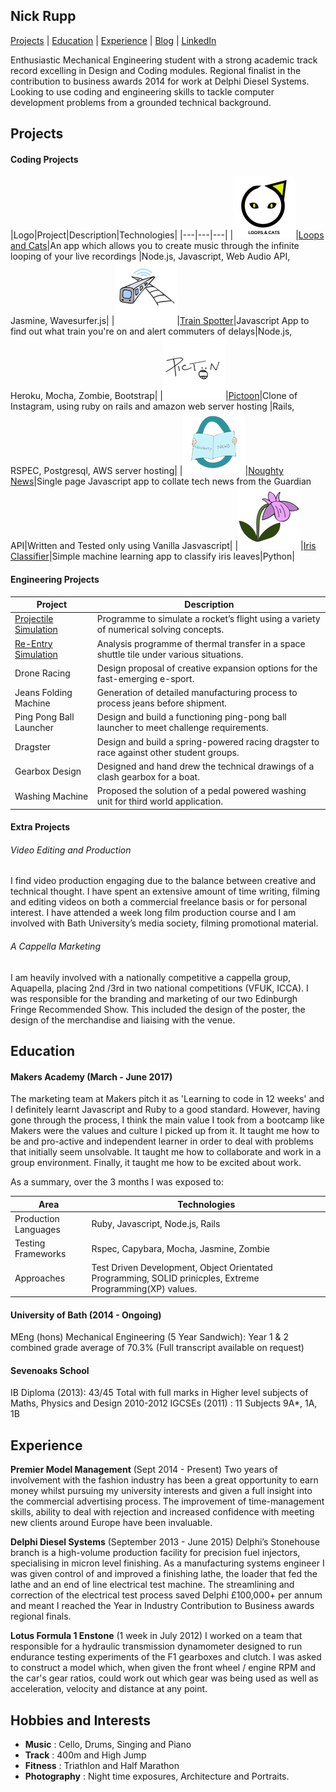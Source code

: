 ## Nick Rupp

[Projects](#projects) | [Education](#education) | [Experience](#experience) | [Blog](https://medium.com/@nickrupp95) | [LinkedIn](https://www.linkedin.com/in/nick-rupp-16663912a/)

Enthusiastic Mechanical Engineering student with a strong academic track record excelling in Design and Coding modules. Regional finalist in the contribution to business awards 2014 for work at Delphi Diesel Systems. Looking to use coding and engineering skills to tackle computer development problems from a grounded technical background.

## Projects
#### Coding Projects
|Logo|Project|Description|Technologies|
|---|---|---|
|![Loops and Cats Logo](pictures/LandC.png)|[Loops and Cats](https://github.com/whatsrupp/loops-and-cats)|An app which allows you to create music through the infinite looping of your live recordings |Node.js, Javascript, Web Audio API, Jasmine, Wavesurfer.js|
|![Loops and Cats Logo](pictures/Train.png)|[Train Spotter](https://github.com/whatsrupp/train-spotter)|Javascript App to find out what train you're on and alert commuters of delays|Node.js, Heroku, Mocha, Zombie, Bootstrap|
|![Loops and Cats Logo](pictures/Pictoon.png)|[Pictoon](https://github.com/whatsrupp/toon)|Clone of Instagram, using ruby on rails and amazon web server hosting |Rails, RSPEC, Postgresql, AWS server hosting|
|![Loops and Cats Logo](pictures/Noughty.png)|[Noughty News](https://github.com/whatsrupp/noughty-news)|Single page Javascript app to collate tech news from the Guardian API|Written and Tested only using Vanilla Jasvascript|
|![Loops and Cats Logo](pictures/Iris.png)|[Iris Classifier](https://github.com/whatsrupp/iris-classification)|Simple machine learning app to classify iris leaves|Python|


#### Engineering Projects
| Project   | Description |
|---        |---         |
|[Projectile Simulation](https://github.com/whatsrupp/matlab-projectile-model)|Programme to simulate a rocket’s flight using a variety of numerical solving concepts.|
|[Re-Entry Simulation](https://github.com/whatsrupp/matlab-shuttle-model)|Analysis programme of thermal transfer in a space shuttle tile under various situations.|
|Drone Racing|Design proposal of creative expansion options for the fast-emerging e-sport.|
|Jeans Folding Machine|Generation of detailed manufacturing process to process jeans before shipment.|
|Ping Pong Ball Launcher|Design and build a functioning ping-pong ball launcher to meet challenge requirements.|
|Dragster|Design and build a spring-powered racing dragster to race against other student groups.|
|Gearbox Design|Designed and hand drew the technical drawings of a clash gearbox for a boat.|
|Washing Machine|Proposed the solution of a pedal powered washing unit for third world application.|

#### Extra Projects
###### Video Editing and Production
I find video production engaging due to the balance between creative and technical thought. I have spent an extensive amount of time writing, filming and editing videos on both a commercial freelance basis or for personal interest. I have attended a week long film production course and I am involved with Bath University’s media society, filming promotional material.
###### A Cappella Marketing
I am heavily involved with a nationally competitive a cappella group, Aquapella, placing 2nd /3rd in two national competitions (VFUK, ICCA). I was responsible for the branding and marketing of our two Edinburgh Fringe Recommended Show. This included the design of the poster, the design of the merchandise and liaising with the venue.

## Education

#### Makers Academy (March - June 2017)

The marketing team at Makers pitch it as 'Learning to code in 12 weeks' and I definitely learnt Javascript and Ruby to a good standard. However, having gone through the process, I think the main value I took from a bootcamp like Makers were the values and culture I picked up from it.
It taught me how to be and pro-active and independent learner in order to deal with problems that initially seem unsolvable. It taught me how to collaborate and work in a group environment. Finally, it taught me how to be excited about work.

As a summary, over the 3 months I was exposed to:

|  Area  | Technologies |
|---        |---         |
|Production Languages| Ruby, Javascript, Node.js, Rails|
|Testing Frameworks| Rspec, Capybara, Mocha, Jasmine, Zombie|
|Approaches| Test Driven Development, Object Orientated Programming, SOLID prinicples, Extreme Programming(XP) values.|

#### University of Bath (2014 - Ongoing)
MEng (hons) Mechanical Engineering (5 Year Sandwich): Year 1 & 2 combined grade average of 70.3% (Full transcript available on request)

#### Sevenoaks School
IB Diploma (2013): 43/45 Total with full marks in Higher level subjects of Maths, Physics and Design 2010-2012
IGCSEs (2011) : 11 Subjects 9A*, 1A, 1B

## Experience

**Premier Model Management** (Sept 2014 - Present)
Two years of involvement with the fashion industry has been a great opportunity to earn money whilst pursuing my university interests and given a full insight into the commercial advertising process. The improvement of time-management skills, ability to deal with rejection and increased confidence with meeting new clients around Europe have been invaluable.

**Delphi Diesel Systems** (September 2013 - June 2015)
Delphi’s Stonehouse branch is a high-volume production facility for precision fuel injectors, specialising in micron level finishing. As a manufacturing systems engineer I was given control of and improved a finishing lathe, the loader that fed the lathe and an end of line electrical test machine. The streamlining and correction of the electrical test process saved Delphi £100,000+ per annum and meant I reached the Year in Industry Contribution to Business awards regional finals.

**Lotus Formula 1 Enstone** (1 week in July 2012)
I worked on a team that responsible for a hydraulic transmission dynamometer designed to run endurance testing experiments of the F1 gearboxes and clutch. I was asked to construct a model which, when given the front wheel / engine RPM and the car's gear ratios, could work out which gear was being used as well as acceleration, velocity and distance at any point.


## Hobbies and Interests
- **Music** : Cello, Drums, Singing and Piano
- **Track** : 400m and High Jump
- **Fitness** : Triathlon and Half Marathon
- **Photography** : Night time exposures, Architecture and Portraits.
